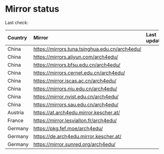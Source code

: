 <script src="./time.js"></script>
# Mirror status
Last check: <script type="text/javascript">localize(1701058918.7953842);</script>

|Country|Mirror|Last update|
|:------|:-----|:----------|
|China|https://mirrors.tuna.tsinghua.edu.cn/arch4edu/|<script type="text/javascript">localize(1701023324);</script>|
|China|https://mirrors.aliyun.com/arch4edu/|<script type="text/javascript">localize(1701023324);</script>|
|China|https://mirrors.bfsu.edu.cn/arch4edu/|<script type="text/javascript">localize(1701023324);</script>|
|China|https://mirrors.cernet.edu.cn/arch4edu/|<script type="text/javascript">localize(1701023324);</script>|
|China|https://mirror.iscas.ac.cn/arch4edu/|<script type="text/javascript">localize(1701023324);</script>|
|China|https://mirrors.nju.edu.cn/arch4edu/|<script type="text/javascript">localize(1701023324);</script>|
|China|https://mirror.nyist.edu.cn/arch4edu/|<script type="text/javascript">localize(1701023324);</script>|
|China|https://mirrors.sau.edu.cn/arch4edu/|<script type="text/javascript">localize(1701023324);</script>|
|Austria|https://at.arch4edu.mirror.kescher.at/|<script type="text/javascript">localize(1701023324);</script>|
|France|https://mirror.lesviallon.fr/arch4edu/|<script type="text/javascript">localize(1701023324);</script>|
|Germany|https://pkg.fef.moe/arch4edu/|<script type="text/javascript">localize(1701023324);</script>|
|Germany|https://de.arch4edu.mirror.kescher.at/|<script type="text/javascript">localize(1701023324);</script>|
|Germany|https://mirror.sunred.org/arch4edu/|<script type="text/javascript">localize(1701023324);</script>|

<script src="./tablefilter/tablefilter.js"></script>
<script src="./table.js"></script>